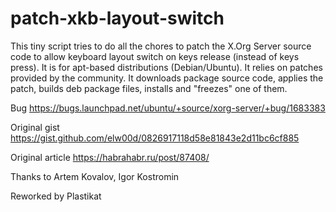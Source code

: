 # patch-xkb-layout-switch

This tiny script tries to do all the chores to patch the X.Org Server source code to allow keyboard layout switch on keys release (instead of keys press). It is for apt-based distributions (Debian/Ubuntu). It relies on patches provided by the community. It downloads package source code, applies the patch, builds deb package files, installs and "freezes" one of them.

Bug https://bugs.launchpad.net/ubuntu/+source/xorg-server/+bug/1683383

Original gist https://gist.github.com/elw00d/0826917118d58e81843e2d11bc6cf885

Original article https://habrahabr.ru/post/87408/

Thanks to Artem Kovalov, Igor Kostromin

Reworked by Plastikat
